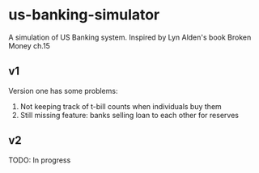 # us-banking-simulator

A simulation of US Banking system.  Inspired by Lyn Alden's book Broken Money ch.15

## v1

Version one has some problems:

1. Not keeping track of t-bill counts when individuals buy them
2. Still missing feature:  banks selling loan to each other for reserves

## v2

TODO: In progress

